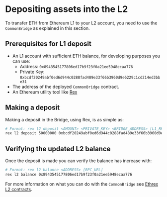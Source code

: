 
# Depositing assets into the L2

To transfer ETH from Ethereum L1 to your L2 account, you need to use the `CommonBridge` as explained in this section.

## Prerequisites for L1 deposit

- An L1 account with sufficient ETH balance, for developing purposes you can use:
  - Address: `0x8943545177806ed17b9f23f0a21ee5948ecaa776`
  - Private Key: `0xbcdf20249abf0ed6d944c0288fad489e33f66b3960d9e6229c1cd214ed3bbe31`
- The address of the deployed `CommonBridge` contract.
- An Ethereum utility tool like [Rex](https://github.com/lambdaclass/rex)

## Making a deposit

Making a deposit in the Bridge, using Rex, is as simple as:

```sh
# Format: rex l2 deposit <AMOUNT> <PRIVATE_KEY> <BRIDGE_ADDRESS> [L1_RPC_URL]
rex l2 deposit 50000000 0xbcdf20249abf0ed6d944c0288fad489e33f66b3960d9e6229c1cd214ed3bbe31 0x65dd6dc5df74b7e08e92c910122f91d7b2d5184f
```

## Verifying the updated L2 balance

Once the deposit is made you can verify the balance has increase with:

```sh
# Format: rex l2 balance <ADDRESS> [RPC_URL]
rex l2 balance 0x8943545177806ed17b9f23f0a21ee5948ecaa776
```

For more information on what you can do with the `CommonBridge` see [Ethrex L2 contracts](../fundamentals/contracts.md).
